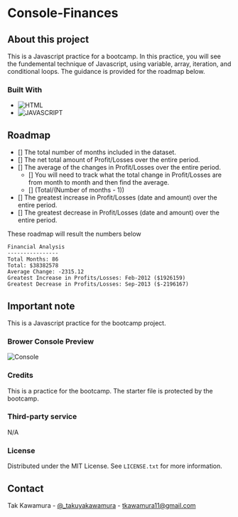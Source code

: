 # Console-Finances

## About this project

This is a Javascript practice for a bootcamp. In this practice, you will see the fundemental technique of Javascript, using variable, array, iteration, and conditional loops. The guidance is provided for the roadmap below.

### Built With

- ![HTML]
- ![JAVASCRIPT]

## Roadmap

- [] The total number of months included in the dataset.
- [] The net total amount of Profit/Losses over the entire period.
- [] The average of the changes in Profit/Losses over the entire period.
  - [] You will need to track what the total change in Profit/Losses are from month to month and then find the average.
  - [] (Total/(Number of months - 1))
- [] The greatest increase in Profit/Losses (date and amount) over the entire period.
- [] The greatest decrease in Profit/Losses (date and amount) over the entire period.

These roadmap will result the numbers below

```text
Financial Analysis
----------------
Total Months: 86
Total: $38382578
Average Change: -2315.12
Greatest Increase in Profits/Losses: Feb-2012 ($1926159)
Greatest Decrease in Profits/Losses: Sep-2013 ($-2196167)
```

## Important note

This is a Javascript practice for the bootcamp project.

### Brower Console Preview

![Console](./preview.png) <!-- it will be added later -->

### Credits

This is a practice for the bootcamp. The starter file is protected by the bootcamp.

### Third-party service

N/A

### License

Distributed under the MIT License. See `LICENSE.txt` for more information.

## Contact

Tak Kawamura - [@\_takuyakawamura](https://twitter.com/_takuyakawamura) - tkawamura11@gmail.com

<!-- MARKDOWN LINKS & IMAGES -->
<!-- https://www.markdownguide.org/basic-syntax/#reference-style-links -->

[HTML]: https://img.shields.io/badge/HTML-orange
[JAVASCRIPT]: https://img.shields.io/badge/Javascript-yellow
